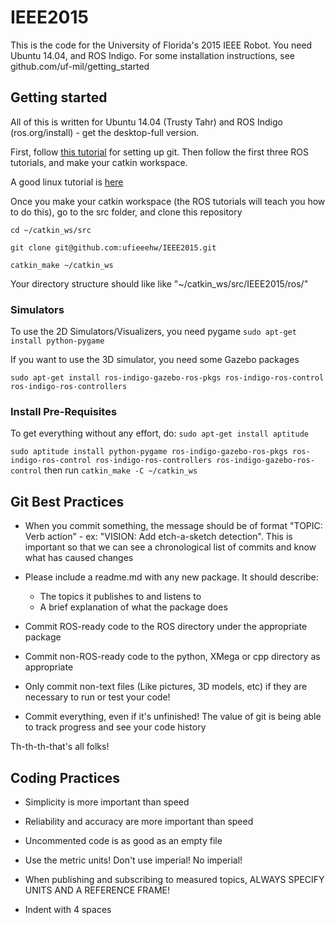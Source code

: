 IEEE2015
========

This is the code for the University of Florida's 2015 IEEE Robot.
You need Ubuntu 14.04, and ROS Indigo. For some installation instructions, see github.com/uf-mil/getting_started

## Getting started

All of this is written for Ubuntu 14.04 (Trusty Tahr) and ROS Indigo (ros.org/install) - get the desktop-full version.

First, follow [this tutorial](https://help.github.com/articles/generating-ssh-keys/) for setting up git. Then follow the first three ROS tutorials, and make your catkin workspace.

A good linux tutorial is [here](http://info.ee.surrey.ac.uk/Teaching/Unix/)

Once you make your catkin workspace (the ROS tutorials will teach you how to do this), go to the src folder, and clone this repository

   ```cd ~/catkin_ws/src```
   
   ```git clone git@github.com:ufieeehw/IEEE2015.git```
   
   ```catkin_make ~/catkin_ws```

Your directory structure should like like "~/catkin_ws/src/IEEE2015/ros/"


### Simulators
To use the 2D Simulators/Visualizers, you need pygame
```sudo apt-get install python-pygame```

If you want to use the 3D simulator, you need some Gazebo packages

```sudo apt-get install ros-indigo-gazebo-ros-pkgs ros-indigo-ros-control ros-indigo-ros-controllers```

### Install Pre-Requisites

To get everything without any effort, do:
```sudo apt-get install aptitude```

```sudo aptitude install python-pygame ros-indigo-gazebo-ros-pkgs ros-indigo-ros-control ros-indigo-ros-controllers ros-indigo-gazebo-ros-control```
then run 
```catkin_make -C ~/catkin_ws```


## **Git Best Practices**

* When you commit something, the message should be of format "TOPIC: Verb action" - ex: "VISION: Add etch-a-sketch detection". This is important so that we can see a chronological list of commits and know what has caused changes

* Please include a readme.md with any new package. It should describe:
    * The topics it publishes to and listens to
    * A brief explanation of what the package does

* Commit ROS-ready code to the ROS directory under the appropriate package

* Commit non-ROS-ready code to the python, XMega or cpp directory as appropriate

* Only commit non-text files (Like pictures, 3D models, etc) if they are necessary to run or test your code!

* Commit everything, even if it's unfinished! The value of git is being able to track progress and see your code history

Th-th-th-that's all folks!


## Coding Practices

* Simplicity is more important than speed

* Reliability and accuracy are more important than speed

* Uncommented code is as good as an empty file

* Use the metric units! Don't use imperial! No imperial!

* When publishing and subscribing to measured topics, ALWAYS SPECIFY UNITS AND A REFERENCE FRAME!

* Indent with 4 spaces

